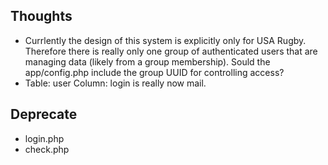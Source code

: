 ## Thoughts

*  Currlently the design of this system is explicitly only for USA Rugby. Therefore there is really only one group of authenticated users that are managing data (likely from a group membership). Sould the app/config.php include the group UUID for controlling access?
*  Table: user Column: login is really now mail.

## Deprecate

*  login.php
*  check.php

